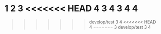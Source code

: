 1
2
3
<<<<<<< HEAD
4
3
4
3
4
4
=======
>>>>>>> develop/test
3
4
<<<<<<< HEAD
4
=======
3
>>>>>>> develop/test
3
4
